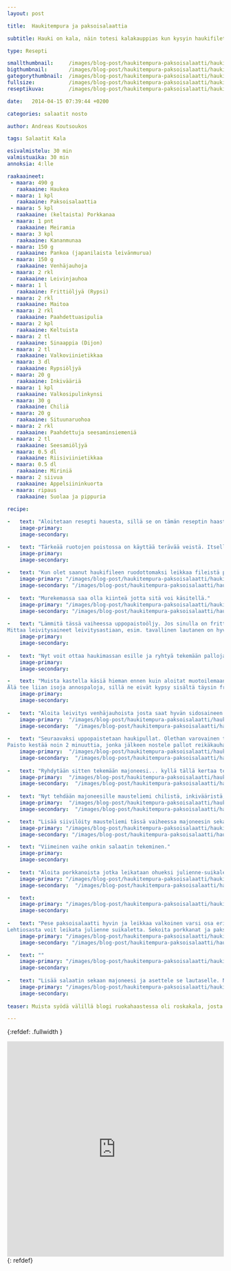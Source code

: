 ```yaml
---
layout: post

title:	Haukitempura ja paksoisalaattia

subtitle: Hauki on kala, näin totesi kalakauppias kun kysyin haukifilettä.

type: Resepti

smallthumbnail: 	/images/blog-post/haukitempura-paksoisalaatti/haukitempura-paksoisalaatti-150.jpg
bigthumbnail:		/images/blog-post/haukitempura-paksoisalaatti/haukitempura-paksoisalaatti-700.jpg
gategorythumbnail: 	/images/blog-post/haukitempura-paksoisalaatti/haukitempura-paksoisalaatti-450.jpg
fullsize: 			/images/blog-post/haukitempura-paksoisalaatti/haukitempura-paksoisalaatti-fullsize.jpg
reseptikuva:		/images/blog-post/haukitempura-paksoisalaatti/haukitempura-paksoisalaatti-blogpost-2.jpg

date:	2014-04-15 07:39:44 +0200

categories: salaatit nosto

author: Andreas Koutsoukos

tags: Salaatit Kala

esivalmistelu: 30 min
valmistuaika: 30 min
annoksia: 4:lle

raakaaineet:
 - maara: 490 g	
   raakaaine: Haukea
 - maara: 1 kpl	
   raakaaine: Paksoisalaattia
 - maara: 5 kpl	
   raakaaine: (keltaista) Porkkanaa
 - maara: 1 pnt	
   raakaaine: Meiramia
 - maara: 3 kpl	
   raakaaine: Kananmunaa
 - maara: 150 g	
   raakaaine: Pankoa (japanilaista leivänmurua)
 - maara: 150 g	
   raakaaine: Venhäjauhoja
 - maara: 2 rkl	
   raakaaine: Leivinjauhoa
 - maara: 1 l	
   raakaaine: Frittiöljyä (Rypsi)
 - maara: 2 rkl	
   raakaaine: Maitoa
 - maara: 2 rkl	
   raakaaine: Paahdettuasipulia
 - maara: 2 kpl	
   raakaaine: Keltuista
 - maara: 2 tl	
   raakaaine: Sinaappia (Dijon)
 - maara: 2 tl	
   raakaaine: Valkoviinietikkaa
 - maara: 3 dl	
   raakaaine: Rypsiöljyä
 - maara: 20 g	
   raakaaine: Inkivääriä
 - maara: 1 kpl	
   raakaaine: Valkosipulinkynsi
 - maara: 30 g	
   raakaaine: Chiliä
 - maara: 20 g	
   raakaaine: Situunaruohoa
 - maara: 2 rkl	
   raakaaine: Paahdettuja seesaminsiemeniä
 - maara: 2 tl	
   raakaaine: Seesamiöljyä
 - maara: 0.5 dl	
   raakaaine: Riisiviinietikkaa
 - maara: 0.5 dl	
   raakaaine: Miriniä
 - maara: 2 siivua	
   raakaaine: Appelsiininkuorta
 - maara: ripaus	
   raakaaine: Suolaa ja pippuria  
   
recipe:

-   text: "Aloitetaan resepti hauesta, sillä se on tämän reseptin haasteellisin osuus. Jos et ole aikaisemmin käsitellyt haukea, tein tälläisen video mistä näkee hieman filerointitekniikkaa. Huomaa, että minulla oli iso file. Pienemmällä fileellä tekniikka on hieman erillainen, hyviä opas videoita löytyy YouTubesta."
    image-primary: 
    image-secondary: 

-   text: "Tärkeää ruotojen poistossa on käyttää terävää veistä. Itselläni oli käytössä japanilainen sashimiveitsi, joka vaatii hieman kokenempaa kokkia veitsen taakse."
    image-primary:  
    image-secondary: 
    
-   text: "Kun olet saanut haukifileen ruodottomaksi leikkaa fileistä peukalonpään kokoisia kuutioita. Tarvitset yleiskoneen seuraavaan vaiheeseen, jonka avulla tehdään hauesta 'färssi' eli murekemassa. Nosta haukikuutiot yleiskoneeseen ja pyöritä pulssitoiminolla muutaman kerran. Lisää haukimassaan suola & pippuri, maito ja kananmuna. Paina pulssitoimintonappulaa ja anna pyöriä muutaman sekunnin. Lisää tämän jälkeen massaan meiramia ja paahdettusipuliruohetta. Anna yleiskoneen pyöriä muutaman kerran ja kaavi massa pois lautaselle."
    image-primary: "/images/blog-post/haukitempura-paksoisalaatti/haukitempura-paksoisalaatti-blogpost-19.jpg"
    image-secondary: "/images/blog-post/haukitempura-paksoisalaatti/haukitempura-paksoisalaatti-blogpost-20.jpg"
       
-   text: "Murekemassa saa olla kiinteä jotta sitä voi käsitellä."
    image-primary: "/images/blog-post/haukitempura-paksoisalaatti/haukitempura-paksoisalaatti-blogpost-21.jpg"
    image-secondary: "/images/blog-post/haukitempura-paksoisalaatti/haukitempura-paksoisalaatti-blogpost-22.jpg"
    
-   text: "Lämmitä tässä vaiheessa uppopaistoöljy. Jos sinulla on frittikeitin, niin hyvä. Meillä ei ole, joten käytän korkeaa ja kapeaa kattilaa. Ole tarkkana kun teet kattilassa frittaamista, Maukasta ei vastaa tulipalosta :)
Mittaa leivitysaineet leivitysastiaan, esim. tavallinen lautanen on hyvä leivitysastia. Lautasille tulee erikseen rikotut kanamunat ( 2kpl ), venhäjauhoja, jossa on leivinjauhe mukana ja pankokorput."
    image-primary:
    image-secondary:   
    
-   text: "Nyt voit ottaa haukimassan esille ja ryhtyä tekemään palloja."
    image-primary:
    image-secondary:    

-   text: "Muista kastella käsiä hieman ennen kuin aloitat muotoilemaan murekemassasta palloja.
Älä tee liian isoja annospaloja, sillä ne eivät kypsy sisältä täysin friteerauksessa. Noin kahdensormen levyinen pallo on hyvä. Koita pitää pallot saman kokoisina, jotta ne paistuvat samassa ajassa kypsiksi."
    image-primary: 
    image-secondary:
    
-   text: "Aloita leivitys venhäjauhoista josta saat hyvän sidosaineen pallojen pyörittämiseen. Kun massasta on muodostunnut pallo, pyöritä se kanamunamassassa ja viimeistele pankokorpuissa."
    image-primary:  "/images/blog-post/haukitempura-paksoisalaatti/haukitempura-paksoisalaatti-blogpost-23.jpg"
    image-secondary:  "/images/blog-post/haukitempura-paksoisalaatti/haukitempura-paksoisalaatti-blogpost-24.jpg"
    
-   text: "Seuraavaksi uppopaistetaan haukipullat. Olethan varovainen tässä vaiheessa.
Paisto kestää noin 2 minuuttia, jonka jälkeen nostele pallot reikäkauhalla talouspaperin päälle, jotta ylimääräinen öljy imeytyy pois."
    image-primary:  "/images/blog-post/haukitempura-paksoisalaatti/haukitempura-paksoisalaatti-blogpost.jpg"
    image-secondary:  "/images/blog-post/haukitempura-paksoisalaatti/haukitempura-paksoisalaatti-blogpost-2.jpg"
    
-   text: "Ryhdytään sitten tekemään majoneesi... kyllä tällä kertaa tehdää se itse. Itse käytän hyvin useasti, ellen aina, sauvasekoitinta majoneesin tekemiseen. Sillä se tulee yllättävän nopesti. Tärkeää on, että sekoitus astia on riittävän kapea, jotta näin pieni määrä riittää sauvasekoittimella sekoittamiseen."
    image-primary:  "/images/blog-post/haukitempura-paksoisalaatti/haukitempura-paksoisalaatti-blogpost-3.jpg"
    image-secondary:  "/images/blog-post/haukitempura-paksoisalaatti/haukitempura-paksoisalaatti-blogpost-4.jpg"   
    
-   text: "Nyt tehdään majoneesille mausteliemi chilistä, inkivääristä, sitruunaruohosta ja valkosipulista sekä seesaminsiemenistä. Aloita pilkkomalla raaka-aineet pieneksi ja lisää ne mortteliin. Hakkaa raaka-aineet pieneksi ja lisää seesaminsiemenet joukoon. Murskaa apinanraivolla aineet morttelissa, lisää seesamiöljy sekä riisiviinietiikka ja mirini joukkoon. Mössö näyttää tässä vaiheessa epämääräiseltä. Tämä kuuluu asiaan ja tarkoitus on siivilöitä vain neste talteen. Ota kulho sekä siivilä, ja siivilöi neste."
    image-primary:  "/images/blog-post/haukitempura-paksoisalaatti/haukitempura-paksoisalaatti-blogpost-8.jpg"
    image-secondary:  "/images/blog-post/haukitempura-paksoisalaatti/haukitempura-paksoisalaatti-blogpost-9.jpg" 

-   text: "Lisää siivilöity mausteliemi tässä vaiheessa majoneesin sekaan. Lisää joukkoon myös kourallinen paahdettuja seesaminsiemeniä."
    image-primary: "/images/blog-post/haukitempura-paksoisalaatti/haukitempura-paksoisalaatti-blogpost-10.jpg"
    image-secondary: "/images/blog-post/haukitempura-paksoisalaatti/haukitempura-paksoisalaatti-blogpost-11.jpg"

-   text: "Viimeinen vaihe onkin salaatin tekeminen."
    image-primary: 
    image-secondary:  
    
-   text: "Aloita porkkanoista jotka leikataan ohueksi julienne-suikaleiksi. Käytin tähän kuorimisveitseä jolla saa sopivaa siivua. Kun ole siivuttanut porkkanat kokoa ne kasaksi ja suikaloi ne veitsellä."
    image-primary: "/images/blog-post/haukitempura-paksoisalaatti/haukitempura-paksoisalaatti-blogpost-5.jpg"
    image-secondary:  "/images/blog-post/haukitempura-paksoisalaatti/haukitempura-paksoisalaatti-blogpost-6.jpg"

-   text: 
    image-primary: "/images/blog-post/haukitempura-paksoisalaatti/haukitempura-paksoisalaatti-blogpost-7.jpg"
    image-secondary:  
    
-   text: "Pese paksoisalaatti hyvin ja leikkaa valkoinen varsi osa erikseen ohueksi suikaleeksi.
Lehtiosasta voit leikata julienne suikaletta. Sekoita porkkanat ja paksoi keskenään yhteen ja mausta suolalla."
    image-primary: "/images/blog-post/haukitempura-paksoisalaatti/haukitempura-paksoisalaatti-blogpost-14.jpg"
    image-secondary: "/images/blog-post/haukitempura-paksoisalaatti/haukitempura-paksoisalaatti-blogpost-15.jpg" 

-   text: ""
    image-primary: "/images/blog-post/haukitempura-paksoisalaatti/haukitempura-paksoisalaatti-blogpost-16.jpg"
    image-secondary: 
  
-   text: "Lisää salaatin sekaan majoneesi ja asettele se lautaselle. Nosta salaatin päälle haukitempurat. Koristele chiliviipaleilla sekä appelsiini kuorella. Hyvää ruokahalua."
    image-primary: "/images/blog-post/haukitempura-paksoisalaatti/haukitempura-paksoisalaatti-blogpost-18.jpg"
    image-secondary:   
    
teaser: Muista syödä välillä blogi ruokahaastessa oli roskakala, josta tämä resepti sai alkunsa. Päätin valita kalaksi haukea, sillä se taitaa olla pelottava ei pelkästään ulkonäkönsä takia vaan myös ruotojen. No, tämä resepti karkoittaa pelon.

---
```


<section>
<p>

</p>
</section>

{:refdef: .fullwidth }
<iframe width="100%" height="500" src="https://www.youtube.com/embed/nafVjmcJE4c" frameborder="0" allowfullscreen></iframe>
{: refdef}
